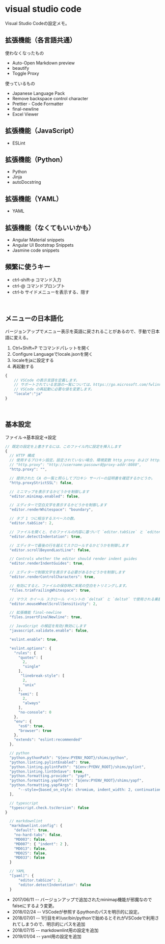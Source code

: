 
# visual studio code

[//]:# ( visual studio code / vs code / vscode )

Visual Studio Codeの設定メモ。

## 拡張機能（各言語共通）

使わなくなったもの

- Auto-Open Markdown preview
- beautify
- Toggle Proxy

使っているもの

- Japanese Language Pack
- Remove backspace control character
- Prettier - Code Formatter
- final-newline
- Excel Viewer

## 拡張機能（JavaScript）

- ESLint

## 拡張機能（Python）

- Python
- Jinja
- autoDocstring

## 拡張機能（YAML）

- YAML

## 拡張機能（なくてもいいかも）

- Angular Material snippets
- Angular UI Bootstrap Snippets
- Jasmine code snippets

## 頻繁に使うキー

- ctrl-shift-p コマンド入力
- ctrl-@ コマンドプロンプト
- ctrl-b サイドメニューを表示する、隠す

<BR>

## メニューの日本語化

バージョンアップでメニュー表示を英語に戻されることがあるので、手動で日本語に変える。

1. Ctrl+Shift+P でコマンドパレットを開く
1. Configure Languageでlocale.jsonを開く
1. localeをjaに設定する
1. 再起動する

```js
{
    // VSCode の表示言語を定義します。
    // サポートされている言語の一覧については、https://go.microsoft.com/fwlink/?LinkId=761051 をご覧ください。
    // VSCode の再起動に必要な値を変更します。
    "locale":"ja"
}
```

<BR>

## 基本設定

ファイル→基本設定→設定

```js
// 既定の設定を上書きするには、このファイル内に設定を挿入します
{
  // HTTP 構成
  // 使用するプロキシ設定。設定されていない場合、環境変数 http_proxy および https_proxy から取得されます。
  // "http.proxy": "http://username:passowrd@proxy-addr:8080",
  "http.proxy": "",

  // 提供された CA の一覧と照らしてプロキシ サーバーの証明書を確認するかどうか。
  "http.proxyStrictSSL": false,

  // ミニマップを表示するかどうかを制御します
  "editor.minimap.enabled": false,

  // エディターで空白文字を表示するかどうかを制御します
  "editor.renderWhitespace": "boundary",

  // タブ 1 つに相当するスペースの数。
  "editor.tabSize": 2,

  // ファイルを開くと、そのファイルの内容に基づいて `editor.tabSize` と `editor.insertSpaces` が検出されます。
  "editor.detectIndentation": true,

  // エディターで最後の行を越えてスクロールするかどうかを制御します
  "editor.scrollBeyondLastLine": false,

  // Controls whether the editor should render indent guides
  "editor.renderIndentGuides": true,

  // エディターで制御文字を表示する必要があるかどうかを制御します
  "editor.renderControlCharacters": true,

  // 有効にすると、ファイルの保存時に末尾の空白をトリミングします。
  "files.trimTrailingWhitespace": true,

  // マウス ホイール スクロール イベントの `deltaX` と `deltaY` で使用される乗数
  "editor.mouseWheelScrollSensitivity": 2,

  // 拡張機能 final-newline
  "files.insertFinalNewline": true,

  // JavaScript の検証を有効/無効にします
  "javascript.validate.enable": false,

  "eslint.enable": true,

  "eslint.options": {
    "rules": {
      "quotes": [
        2,
        "single"
      ],
       "linebreak-style": [
        2,
        "unix"
      ],
      "semi": [
        2,
        "always"
      ],
      "no-console": 0
    },
    "env": {
      "es6": true,
      "browser": true
    },
    "extends": "eslint:recommended"
  },

  // python
  "python.pythonPath": "${env:PYENV_ROOT}/shims/python",
  "python.linting.pylintEnabled": true,
  "python.linting.pylintPath": "${env:PYENV_ROOT}/shims/pylint",
  "python.linting.lintOnSave": true,
  "python.formatting.provider": "yapf",
  "python.formatting.yapfPath": "${env:PYENV_ROOT}/shims/yapf",
  "python.formatting.yapfArgs": [
      "--style={based_on_style: chromium, indent_width: 2, continuation_indent_width: 4, column_limit: 120}"
  ],

  // typescript
  "typescript.check.tscVersion": false
}

  // markdownlint
  "markdownlint.config": {
    "default": true,
    "no-hard-tabs": false,
    "MD003": false,
    "MD007": { "indent": 2 },
    "MD013": false,
    "MD025": false,
    "MD033": false
  }

  // YAML
  "[yaml]": {
      "editor.tabSize": 2,
      "editor.detectIndentation": false
  }

```

- 2017/06/11 -- バージョンアップで追加されたminimap機能が邪魔なのでfalseにするよう変更。
- 2018/02/24 -- VSCodeが参照するpythonのパスを明示的に設定。
- 2018/07/01 -- 1行目を#!/usr/bin/pythonで始めるとそれがVSCodeで利用されてしまうので、明示的にパスを追加
- 2018/07/15 -- markdownlint用の設定を追加
- 2019/01/04 -- yaml用の設定を追加
